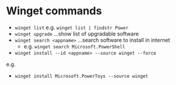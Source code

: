# Winget commands

- `winget list` e.g. `winget list | findstr Power`
- `winget upgrade` ...show list of upgradable software
- `winget search <appname>` ...search software to install in internet
  - e.g. `winget search Microsoft.PowerShell`
- `winget install --id <appname> --source winget --force`

e.g.

- `winget install Microsoft.PowerToys --source winget`
